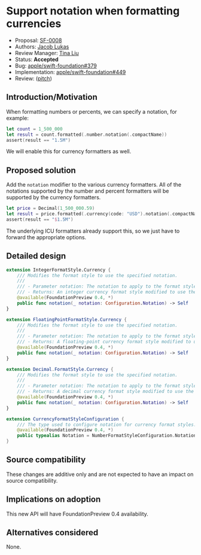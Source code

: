 # Support notation when formatting currencies

* Proposal: [SF-0008](0008-notation-formatting-for-currencies.md)
* Authors: [Jacob Lukas](https://github.com/jacoblukas)
* Review Manager: [Tina Liu](https://github.com/itingliu)
* Status: **Accepted**
* Bug: [apple/swift-foundation#379](https://github.com/apple/swift-foundation/issues/379)
* Implementation: [apple/swift-foundation#449](https://github.com/apple/swift-foundation/pull/449)
* Review: ([pitch](https://forums.swift.org/t/pitch-support-notation-when-formatting-currencies/70223))

## Introduction/Motivation

When formatting numbers or percents, we can specify a notation, for example:

```swift
let count = 1_500_000
let result = count.formatted(.number.notation(.compactName))
assert(result == "1.5M")
```

We will enable this for currency formatters as well.

## Proposed solution

Add the `notation` modifier to the various currency formatters. All of the notations supported by the number and percent formatters will be supported by the currency formatters.

```swift
let price = Decimal(1_500_000.59)
let result = price.formatted(.currency(code: "USD").notation(.compactName))
assert(result == "$1.5M")
```

The underlying ICU formatters already support this, so we just have to forward the appropriate options.

## Detailed design

```swift
extension IntegerFormatStyle.Currency {
    /// Modifies the format style to use the specified notation.
    ///
    /// - Parameter notation: The notation to apply to the format style.
    /// - Returns: An integer currency format style modified to use the specified notation.
    @available(FoundationPreview 0.4, *)
    public func notation(_ notation: Configuration.Notation) -> Self
}

extension FloatingPointFormatStyle.Currency {
    /// Modifies the format style to use the specified notation.
    ///
    /// - Parameter notation: The notation to apply to the format style.
    /// - Returns: A floating-point currency format style modified to use the specified notation.
    @available(FoundationPreview 0.4, *)
    public func notation(_ notation: Configuration.Notation) -> Self
}

extension Decimal.FormatStyle.Currency {
    /// Modifies the format style to use the specified notation.
    ///
    /// - Parameter notation: The notation to apply to the format style.
    /// - Returns: A decimal currency format style modified to use the specified notation.
    @available(FoundationPreview 0.4, *)
    public func notation(_ notation: Configuration.Notation) -> Self
}

extension CurrencyFormatStyleConfiguration {
    /// The type used to configure notation for currency format styles.
    @available(FoundationPreview 0.4, *)
    public typealias Notation = NumberFormatStyleConfiguration.Notation
}
```

## Source compatibility

These changes are additive only and are not expected to have an impact on source compatibility.

## Implications on adoption

This new API will have FoundationPreview 0.4 availability.

## Alternatives considered

None.
